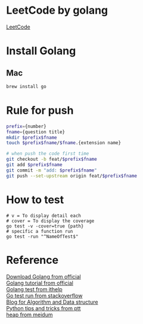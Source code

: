# LeetCode by golang
[LeetCode](https://leetcode.com/problemset/all/)

# Install Golang
## Mac
```bash
brew install go
```

# Rule for push
```bash
prefix={number}
fname={question title}
mkdir $prefix$fname
touch $prefix$fname/$fname.{extension name}

# when push the code first time
git checkout -b feat/$prefix$fname
git add $prefix$fname
git commit -m "add: $prefix$fname"
git push --set-upstream origin feat/$prefix$fname
```

# How to test
```
# v = To display detail each
# cover = To display the coverage
go test -v -cover=true {path}
# specific a function run
go test -run "^NameOfTest$" 
```

# Reference
[Download Golang from official](https://go.dev/dl/) <br />
[Golang tutorial from official](https://go.dev/tour/welcome/1) <br />
[Golang test from ithelp](https://ithelp.ithome.com.tw/articles/10204692) <br />
[Go test run from stackoverflow](https://stackoverflow.com/questions/16935965/how-to-run-test-cases-in-a-specified-file) <br />
[Blog for Algorithm and Data structure](http://alrightchiu.github.io/SecondRound/mu-lu-yan-suan-fa-yu-zi-liao-jie-gou.html) <br />
[Python tips and tricks from ptt](https://www.ptt.cc/bbs/Soft_Job/M.1627032495.A.65E.html) <br />
[heap from meidum](https://medium.com/@Kadai/%E8%B3%87%E6%96%99%E7%B5%90%E6%A7%8B%E5%A4%A7%E4%BE%BF%E7%95%B6-binary-heap-ec47ca7aebac) <br />
